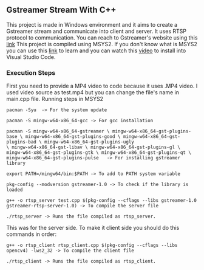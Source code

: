 ## Gstreamer Stream With C++
This project is made in Windows environment and it aims to create a Gstreamer stream and communicate into client and server. It uses RTSP protocol to communication.
You can reach to Gstreamer's website using this [link](https://gstreamer.freedesktop.org/documentation/installing/index.html?gi-language=c) This project is compiled using MSYS2.
If you don't know what is MSYS2 you can use this [link](https://www.msys2.org/wiki/MSYS2-introduction/) to learn and you can watch this [video](https://www.youtube.com/watch?v=oC69vlWofJQ&t=1s) to install into Visual Studio Code.
### Execution Steps
First you need to provide a MP4 video to code because it uses .MP4 video. I used video source as test.mp4 but you can change the file's name in main.cpp file. 
Running steps in MSYS2
```
pacman -Syu  -> For the system update
```

```
pacman -S mingw-w64-x86_64-gcc -> For gcc installation
```

```
pacman -S mingw-w64-x86_64-gstreamer \ mingw-w64-x86_64-gst-plugins-base \ mingw-w64-x86_64-gst-plugins-good \ mingw-w64-x86_64-gst-plugins-bad \ mingw-w64-x86_64-gst-plugins-ugly
\ mingw-w64-x86_64-gst-libav \ mingw-w64-x86_64-gst-plugins-gl \ mingw-w64-x86_64-gst-plugins-gtk \ mingw-w64-x86_64-gst-plugins-qt \ mingw-w64-x86_64-gst-plugins-pulse   -> For installing gstreamer library
```

```
export PATH=/mingw64/bin:$PATH -> To add to PATH system variable  
```

```
pkg-config --modversion gstreamer-1.0 -> To check if the library is loaded
```

```
g++ -o rtsp_server test.cpp $(pkg-config --cflags --libs gstreamer-1.0 gstreamer-rtsp-server-1.0) -> To compile the server file
```

```
./rtsp_server -> Runs the file compiled as rtsp_server.
```

This was for the server side. To make it client side you should do this commands in order: 

```
g++ -o rtsp_client rtsp_client.cpp $(pkg-config --cflags --libs opencv4) -lws2_32 -> To compile the client file
```

```
./rtsp_client -> Runs the file compiled as rtsp_client.
```
